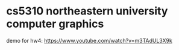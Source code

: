 # cs5310 northeastern university computer graphics
demo for hw4: https://www.youtube.com/watch?v=m3TAdUL3X9k
